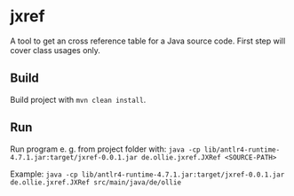 # jxref
A tool to get an cross reference table for a Java source code. First step will cover class usages only.


## Build

Build project with `mvn clean install`.


## Run

Run program e. g. from project folder with:
`java -cp lib/antlr4-runtime-4.7.1.jar:target/jxref-0.0.1.jar de.ollie.jxref.JXRef <SOURCE-PATH>`

Example:
`java -cp lib/antlr4-runtime-4.7.1.jar:target/jxref-0.0.1.jar de.ollie.jxref.JXRef src/main/java/de/ollie` 
